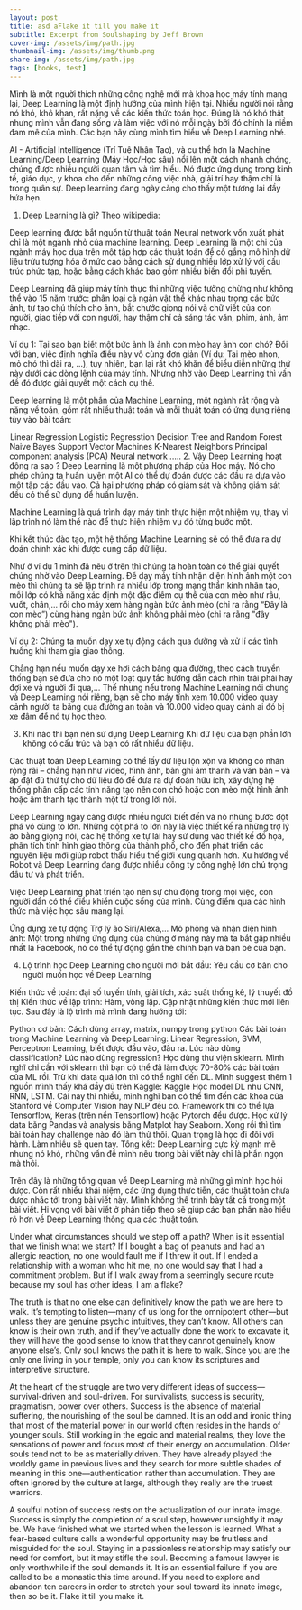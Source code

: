 ```yaml
---
layout: post
title: asd aFlake it till you make it
subtitle: Excerpt from Soulshaping by Jeff Brown
cover-img: /assets/img/path.jpg
thumbnail-img: /assets/img/thumb.png
share-img: /assets/img/path.jpg
tags: [books, test]
---
```


Mình là một người thích những công nghệ mới mà khoa học máy tính mang lại, Deep Learning là một định hướng của mình hiện tại. Nhiều người nói rằng nó khó, khô khan, rất nặng về các kiến thức toán học. Đúng là nó khó thật nhưng mình vẫn đang sống và làm việc với nó mỗi ngày bởi đó chính là niềm đam mê của mình. Các bạn hãy cùng mình tìm hiểu về Deep Learning nhé.

AI - Artificial Intelligence (Trí Tuệ Nhân Tạo), và cụ thể hơn là Machine Learning/Deep Learning (Máy Học/Học sâu) nổi lên một cách nhanh chóng, chúng được nhiều người quan tâm và tìm hiểu. Nó được ứng dụng trong kinh tế, giáo dục, y khoa cho đến những công việc nhà, giải trí hay thậm chí là trong quân sự. Deep learning đang ngày càng cho thấy một tương lai đầy hứa hẹn.

1. Deep Learning là gì?
Theo wikipedia:

Deep learning được bắt nguồn từ thuật toán Neural network vốn xuất phát chỉ là một ngành nhỏ của machine learning. Deep Learning là một chi của ngành máy học dựa trên một tập hợp các thuật toán để cố gắng mô hình dữ liệu trừu tượng hóa ở mức cao bằng cách sử dụng nhiều lớp xử lý với cấu trúc phức tạp, hoặc bằng cách khác bao gồm nhiều biến đổi phi tuyến.

Deep Learning đã giúp máy tính thực thi những việc tưởng chừng như không thể vào 15 năm trước: phân loại cả ngàn vật thể khác nhau trong các bức ảnh, tự tạo chú thích cho ảnh, bắt chước giọng nói và chữ viết của con người, giao tiếp với con người, hay thậm chí cả sáng tác văn, phim, ảnh, âm nhạc.



Ví dụ 1: Tại sao bạn biết một bức ảnh là ảnh con mèo hay ảnh con chó? Đối với bạn, việc định nghĩa điều này vô cùng đơn giản (Ví dụ: Tai mèo nhọn, mỏ chó thì dài ra, …), tuy nhiên, bạn lại rất khó khăn để biểu diễn những thứ này dưới các dòng lệnh của máy tính. Nhưng nhờ vào Deep Learning thì vấn đề đó được giải quyết một cách cụ thể.

Deep learning là một phần của Machine Learning, một ngành rất rộng và nặng về toán, gồm rất nhiều thuật toán và mỗi thuật toán có ứng dụng riêng tùy vào bài toán:

 Linear Regression
Logistic Regresstion
Decision Tree and Random Forest
Naive Bayes
Support Vector Machines
K-Nearest Neighbors
Principal component analysis (PCA)
Neural network
.....
2. Vậy Deep Learning hoạt động ra sao ?
Deep Learning là một phương pháp của Học máy. Nó cho phép chúng ta huấn luyện một AI có thể dự đoán được các đầu ra dựa vào một tập các đầu vào. Cả hai phương pháp có giám sát và không giám sát đều có thể sử dụng để huấn luyện.

Machine Learning là quá trình dạy máy tính thực hiện một nhiệm vụ, thay vì lập trình nó làm thế nào để thực hiện nhiệm vụ đó từng bước một.

Khi kết thúc đào tạo, một hệ thống Machine Learning sẽ có thể đưa ra dự đoán chính xác khi được cung cấp dữ liệu.

Như ở ví dụ 1 mình đã nêu ở trên thì chúng ta hoàn toàn có thể giải quyết chúng nhờ vào Deep Learning. Để dạy máy tính nhận diện hình ảnh một con mèo thì chúng ta sẽ lập trình ra nhiều lớp trong mạng thần kinh nhân tạo, mỗi lớp có khả năng xác định một đặc điểm cụ thể của con mèo như râu, vuốt, chân,… rồi cho máy xem hàng ngàn bức ảnh mèo (chỉ ra rằng “Đây là con mèo”) cùng hàng ngàn bức ảnh không phải mèo (chỉ ra rằng "đây không phải mèo"). 

Ví dụ 2: Chúng ta muốn dạy xe tự động cách qua đường và xử lí các tình huống khi tham gia giao thông.

Chẳng hạn nếu muốn dạy xe hơi cách băng qua đường, theo cách truyền thống bạn sẽ đưa cho nó một loạt quy tắc hướng dẫn cách nhìn trái phải hay đợi xe và người đi qua,… Thế nhưng nếu trong Machine Learning nói chung và Deep Learning nói riêng, bạn sẽ cho máy tính xem 10.000 video quay cảnh người ta băng qua đường an toàn và 10.000 video quay cảnh ai đó bị xe đâm để nó tự học theo.



3. Khi nào thì bạn nên sử dụng Deep Learning
Khi dữ liệu của bạn phần lớn không có cấu trúc và bạn có rất nhiều dữ liệu.

Các thuật toán Deep Learning có thể lấy dữ liệu lộn xộn và không có nhãn rộng rãi – chẳng hạn như video, hình ảnh, bản ghi âm thanh và văn bản – và áp đặt đủ thứ tự cho dữ liệu đó để đưa ra dự đoán hữu ích, xây dựng hệ thống phân cấp các tính năng tạo nên con chó hoặc con mèo một hình ảnh hoặc âm thanh tạo thành một từ trong lời nói.

Deep Learning ngày càng được nhiều người biết đến và nó những bước đột phá vô cùng to lớn. Những đột phá to lớn này là việc thiết kế ra những trợ lý ảo bằng giọng nói, các hệ thống xe tự lái hay sử dụng vào thiết kế đồ họa, phân tích tình hình giao thông của thành phố, cho đến phát triển các nguyên liệu mới giúp robot thấu hiểu thế giới xung quanh hơn. Xu hướng về Robot và Deep Learning đang được nhiều công ty công nghệ lớn chú trọng đầu tư và phát triển.

Việc Deep Learning phát triển tạo nên sự chủ động trong mọi việc, con người dần có thể điều khiển cuộc sống của mình. Cùng điểm qua các hình thức mà việc học sâu mang lại.

Ứng dụng xe tự động
Trợ lý ảo Siri/Alexa,...
Mô phỏng và nhận diện hình ảnh: Một trong những ứng dụng của chúng ở mảng này mà ta bắt gặp nhiều nhất là Facebook, nó có thể tự động gắn thẻ chính bạn và bạn bè của bạn.


4. Lộ trình học Deep Learning cho người mới bắt đầu:
Yêu cầu cơ bản cho người muốn học về Deep Learning

Kiến thức về toán: đại số tuyến tính, giải tích, xác suất thống kê, lý thuyết đồ thị
Kiến thức về lập trình: Hàm, vòng lặp.
Cập nhật những kiến thức mới liên tục.
Sau đây là lộ trình mà mình đang hướng tới:

Python cơ bản: Cách dùng array, matrix, numpy trong python
Các bài toán trong Machine Learning và Deep Learning: Linear Regression, SVM, Perceptron Learning, biết được đầu vào, đầu ra. Lúc nào dùng classification? Lúc nào dùng regression?
Học dùng thư viện sklearn. Mình nghĩ chỉ cần với sklearn thì bạn có thể đã làm được 70-80% các bài toán của ML rồi. Trừ khi data quá lớn thì có thể nghĩ đến DL. Mình suggest thêm 1 nguồn mình thấy khá đầy đủ trên Kaggle: Kaggle
Học model DL như CNN, RNN, LSTM. Cái này thì nhiều, mình nghĩ bạn có thể tìm đến các khóa của Stanford về Computer Vision hay NLP đều có. Framework thì có thể lựa Tensorflow, Keras (trên nền Tensorflow) hoặc Pytorch đều được.
Học xử lý data bằng Pandas và analysis bằng Matplot hay Seaborn. 
Xong rồi thì tìm bài toán hay challenge nào đó làm thử thôi. Quan trọng là học đi đôi với hành. Làm nhiều sẽ quen tay.
Tổng kết:
Deep Learning cực kỳ mạnh mẽ nhưng nó khó, những vấn đề mình nêu trong bài viết này chỉ là phần ngọn mà thôi.

Trên đây là những tổng quan về Deep Learning mà những gì mình học hỏi được. Còn rất nhiều khái niệm, các ứng dụng thực tiễn, các thuật toán chưa được nhắc tới trong bài viết này. Mình không thể trình bày tất cả trong một bài viết. Hi vọng với bài viết ở phần tiếp theo sẽ giúp các bạn phần nào hiểu rõ hơn về Deep Learning thông qua các thuật toán.

Under what circumstances should we step off a path? When is it essential that we finish what we start? If I bought a bag of peanuts and had an allergic reaction, no one would fault me if I threw it out. If I ended a relationship with a woman who hit me, no one would say that I had a commitment problem. But if I walk away from a seemingly secure route because my soul has other ideas, I am a flake?

The truth is that no one else can definitively know the path we are here to walk. It’s tempting to listen—many of us long for the omnipotent other—but unless they are genuine psychic intuitives, they can’t know. All others can know is their own truth, and if they’ve actually done the work to excavate it, they will have the good sense to know that they cannot genuinely know anyone else’s. Only soul knows the path it is here to walk. Since you are the only one living in your temple, only you can know its scriptures and interpretive structure.

At the heart of the struggle are two very different ideas of success—survival-driven and soul-driven. For survivalists, success is security, pragmatism, power over others. Success is the absence of material suffering, the nourishing of the soul be damned. It is an odd and ironic thing that most of the material power in our world often resides in the hands of younger souls. Still working in the egoic and material realms, they love the sensations of power and focus most of their energy on accumulation. Older souls tend not to be as materially driven. They have already played the worldly game in previous lives and they search for more subtle shades of meaning in this one—authentication rather than accumulation. They are often ignored by the culture at large, although they really are the truest warriors.

A soulful notion of success rests on the actualization of our innate image. Success is simply the completion of a soul step, however unsightly it may be. We have finished what we started when the lesson is learned. What a fear-based culture calls a wonderful opportunity may be fruitless and misguided for the soul. Staying in a passionless relationship may satisfy our need for comfort, but it may stifle the soul. Becoming a famous lawyer is only worthwhile if the soul demands it. It is an essential failure if you are called to be a monastic this time around. If you need to explore and abandon ten careers in order to stretch your soul toward its innate image, then so be it. Flake it till you make it.
